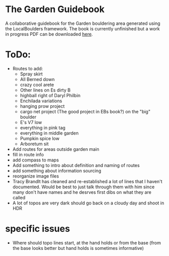 # The Garden Guidebook
 A collaborative guidebook for the Garden bouldering area generated using the LocalBoulders framework. The book is currently unfinished but a work in progress PDF can be downloaded [here](https://github.com/AndrewChild/The-Garden-Guidebook/raw/main/guideBook.pdf).

# ToDo:
- Routes to add:
	- Spray skirt
	- All Berned down
	- crazy cool arete
	- Other lines on Es dirty B
	- highball right of Daryl Philbin
	- Enchilada variations
	- hanging prow project
	- cargo net project (The good project in EBs book?) on the "big" boulder
	- E's V7 low
	- everything in pink tag
	- everything in middle garden
	- Pumpkin spice low
	- Arboretum sit
- Add routes for areas outside garden main
- fill in route info
- add compass to maps
- Add something to intro about definition and naming of routes
- add something about information sourcing
- reorganize image files
- Tracy Brandlt has cleaned and re-established a lot of lines that I haven't documented. Would be best to just talk through them with him since many don't have names and he desrves first dibs on what they are called
- A lot of topos are very dark should go back on a cloudy day and shoot in HDR

# specific issues
- Where should topo lines start, at the hand holds or from the base (from the base looks better but hand holds is sometimes informative)